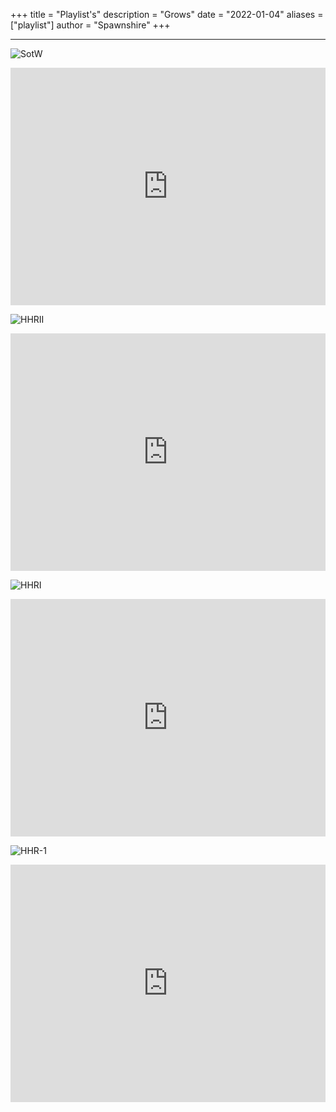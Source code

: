 +++
title = "Playlist's"
description = "Grows"
date = "2022-01-04"
aliases = ["playlist"]
author = "Spawnshire"
+++
***
![SotW](/sotw-cover)
  
<iframe src="https://open.spotify.com/embed/playlist/0rxvt4dPNeIYBdZUchKPLT?utm_source=generator&theme=0" width="100%" height="380" frameBorder="0" allowfullscreen="" allow="autoplay; clipboard-write; encrypted-media; fullscreen; picture-in-picture"></iframe>
  
![HHRII](/hhrII.JPG)
  
  <iframe src="https://open.spotify.com/embed/playlist/164vWPdlwhBdEBEDMaflLs?utm_source=generator&theme=0" width="100%" height="380" frameBorder="0" allowfullscreen="" allow="autoplay; clipboard-write; encrypted-media; fullscreen; picture-in-picture"></iframe>
  
![HHRI](/hhr.jpg)
  
<iframe src="https://open.spotify.com/embed/playlist/1j3UYGcbJdAvmYIuGgMO5c?utm_source=generator&theme=0" width="100%" height="380" frameBorder="0" allowfullscreen="" allow="autoplay; clipboard-write; encrypted-media; fullscreen; picture-in-picture"></iframe>
  
![HHR-1](/hhr-1.jpg)
  
<iframe src="https://open.spotify.com/embed/playlist/6vaOnKgHVJwsPmO74muahw?utm_source=generator&theme=0" width="100%" height="380" frameBorder="0" allowfullscreen="" allow="autoplay; clipboard-write; encrypted-media; fullscreen; picture-in-picture"></iframe>
  
